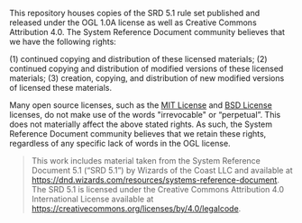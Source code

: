 This repository houses copies of the SRD 5.1 rule set published and released under the OGL 1.0A license as well as Creative Commons Attribution 4.0. The System Reference Document community believes that we have the following rights:

(1) continued copying and distribution of these licensed materials;
(2) continued copying and distribution of modified versions of these licensed materials;
(3) creation, copying, and distribution of new modified versions of licensed these materials.

Many open source licenses, such as the [MIT License](https://opensource.org/licenses/MIT) and [BSD License](https://opensource.org/licenses/BSD-3-Clause) licenses, do not make use of the words "irrevocable" or “perpetual”. This does not materially affect the above stated rights. As such, the System Reference Document community believes that we retain these rights, regardless of any specific lack of words in the OGL license.

> This work includes material taken from the System Reference Document 5.1 (“SRD 5.1”) by Wizards of
the Coast LLC and available at https://dnd.wizards.com/resources/systems-reference-document. The
SRD 5.1 is licensed under the Creative Commons Attribution 4.0 International License available at
https://creativecommons.org/licenses/by/4.0/legalcode.
